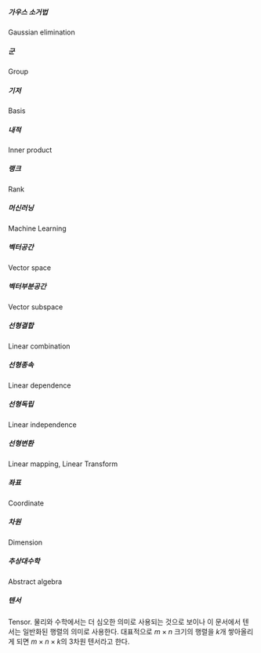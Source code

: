 ##### 가우스 소거법
Gaussian elimination

##### 군
Group

##### 기저
Basis

##### 내적
Inner product

##### 랭크
Rank

##### 머신러닝
Machine Learning

##### 벡터공간
Vector space

##### 벡터부분공간
Vector subspace

##### 선형결합
Linear combination

##### 선형종속
Linear dependence

##### 선형독립
Linear independence

##### 선형변환
Linear mapping, Linear Transform

##### 좌표
Coordinate

##### 차원
Dimension

##### 추상대수학
Abstract algebra

##### 텐서
Tensor. 물리와 수학에서는 더 심오한 의미로 사용되는 것으로 보이나 이 문서에서 텐서는 일반화된 행렬의 의미로 사용한다. 대표적으로 $m \times n$ 크기의 행렬을 $k$개 쌓아올리게 되면 $m \times n \times k$의 3차원 텐서라고 한다.
